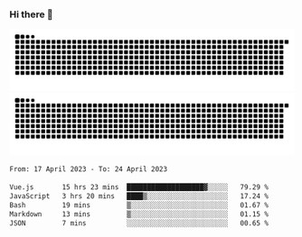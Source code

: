 ### Hi there 👋

![GitHub Snake Light](https://raw.githubusercontent.com/jichangee/jichangee/output/github-snake.svg#gh-light-mode-only)
![GitHub Snake dark](https://raw.githubusercontent.com/jichangee/jichangee/output/github-snake-dark.svg#gh-dark-mode-only)

<!--START_SECTION:waka-->

```text
From: 17 April 2023 - To: 24 April 2023

Vue.js       15 hrs 23 mins  ███████████████████▓░░░░░   79.29 %
JavaScript   3 hrs 20 mins   ████▒░░░░░░░░░░░░░░░░░░░░   17.24 %
Bash         19 mins         ▒░░░░░░░░░░░░░░░░░░░░░░░░   01.67 %
Markdown     13 mins         ▒░░░░░░░░░░░░░░░░░░░░░░░░   01.15 %
JSON         7 mins          ░░░░░░░░░░░░░░░░░░░░░░░░░   00.65 %
```

<!--END_SECTION:waka-->

<!--
![GitHub Snake Light](github-snake.svg#gh-light-mode-only)
![GitHub Snake dark](github-snake-dark.svg#gh-dark-mode-only)
-->

<!--
**jichangee/jichangee** is a ✨ _special_ ✨ repository because its `README.md` (this file) appears on your GitHub profile.

Here are some ideas to get you started:

- 🔭 I’m currently working on ...
- 🌱 I’m currently learning ...
- 👯 I’m looking to collaborate on ...
- 🤔 I’m looking for help with ...
- 💬 Ask me about ...
- 📫 How to reach me: ...
- 😄 Pronouns: ...
- ⚡ Fun fact: ...
-->
